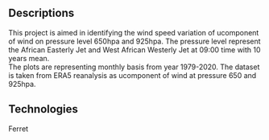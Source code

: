## Descriptions
This project is aimed in identifying the wind speed variation of ucomponent of wind on pressure level 650hpa and 925hpa. The pressure level represent the African Easterly Jet and West African Westerly Jet at 09:00 time with 10 years mean. 
<br/> 
The plots are representing monthly basis from year 1979-2020. The dataset is taken from ERA5 reanalysis as ucomponent of wind at pressure 650 and 925hpa.

## Technologies
Ferret
